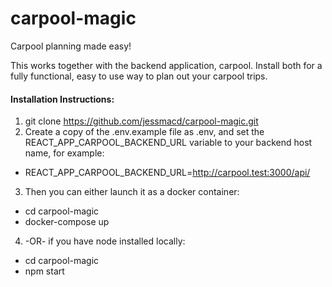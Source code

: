 # carpool-magic

Carpool planning made easy!

This works together with the backend application, carpool. Install both for a fully functional, easy to use way to plan out your carpool trips.

#### Installation Instructions:
1. git clone  https://github.com/jessmacd/carpool-magic.git
2. Create a copy of the .env.example file as .env, and set the REACT_APP_CARPOOL_BACKEND_URL variable to your backend host name, for example:
 - REACT_APP_CARPOOL_BACKEND_URL=http://carpool.test:3000/api/
3. Then you can either launch it as a docker container:
 - cd carpool-magic
 - docker-compose up 
4. -OR- if you have node installed locally:
 - cd carpool-magic
 - npm start
